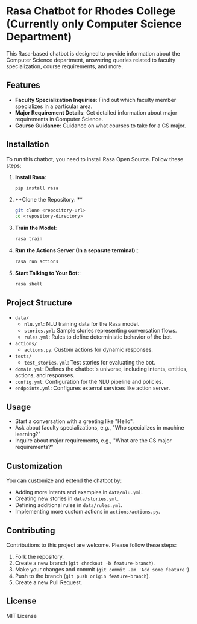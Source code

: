 # Rasa Chatbot for Rhodes College (Currently only Computer Science Department)

This Rasa-based chatbot is designed to provide information about the Computer Science department, answering queries related to faculty specialization, course requirements, and more.

## Features

- **Faculty Specialization Inquiries**: Find out which faculty member specializes in a particular area.
- **Major Requirement Details**: Get detailed information about major requirements in Computer Science.
- **Course Guidance**: Guidance on what courses to take for a CS major.

## Installation

To run this chatbot, you need to install Rasa Open Source. Follow these steps:

1. **Install Rasa**: 
   ```bash
   pip install rasa
2. **Clone the Repository: **
    ```bash
    git clone <repository-url>
    cd <repository-directory>

4. **Train the Model**:
    ```bash
    rasa train
5. **Run the Actions Server (In a separate terminal):**:
    ```bash
    rasa run actions

6. **Start Talking to Your Bot:**:
   ```bash
   rasa shell
## Project Structure

- `data/`
  - `nlu.yml`: NLU training data for the Rasa model.
  - `stories.yml`: Sample stories representing conversation flows.
  - `rules.yml`: Rules to define deterministic behavior of the bot.
- `actions/`
  - `actions.py`: Custom actions for dynamic responses.
- `tests/`
  - `test_stories.yml`: Test stories for evaluating the bot.
- `domain.yml`: Defines the chatbot's universe, including intents, entities, actions, and responses.
- `config.yml`: Configuration for the NLU pipeline and policies.
- `endpoints.yml`: Configures external services like action server.

## Usage

- Start a conversation with a greeting like "Hello".
- Ask about faculty specializations, e.g., "Who specializes in machine learning?"
- Inquire about major requirements, e.g., "What are the CS major requirements?"

## Customization

You can customize and extend the chatbot by:

- Adding more intents and examples in `data/nlu.yml`.
- Creating new stories in `data/stories.yml`.
- Defining additional rules in `data/rules.yml`.
- Implementing more custom actions in `actions/actions.py`.

## Contributing

Contributions to this project are welcome. Please follow these steps:

1. Fork the repository.
2. Create a new branch (`git checkout -b feature-branch`).
3. Make your changes and commit (`git commit -am 'Add some feature'`).
4. Push to the branch (`git push origin feature-branch`).
5. Create a new Pull Request.

## License

MIT License








